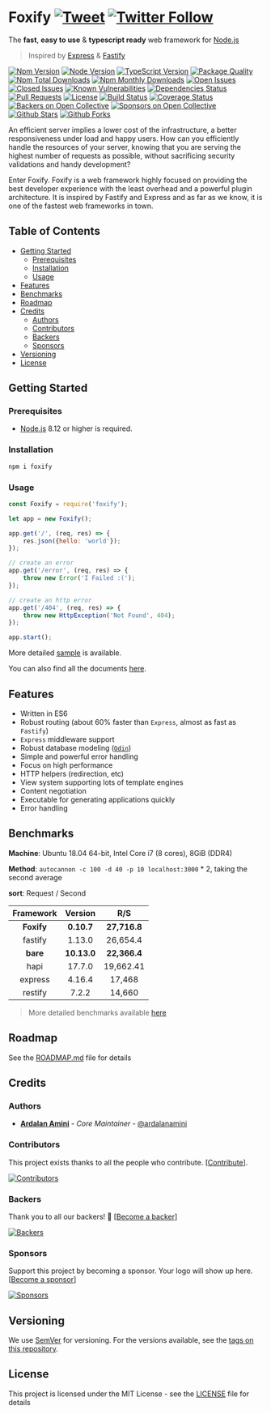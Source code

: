 # Foxify [![Tweet](https://img.shields.io/twitter/url/http/shields.io.svg?style=social)](https://twitter.com/intent/tweet?text=Foxify,%20The%20fast,%20easy%20to%20use%20%26%20typescript%20ready%20web%20framework%20for%20Node.js&url=https://github.com/foxifyjs/foxify&via=foxifyjs&hashtags=foxify,nodejs,web,api,framework,typescript,developers,fast) [![Twitter Follow](https://img.shields.io/twitter/follow/foxifyjs.svg?style=social&label=Follow)](https://twitter.com/foxifyjs) <!-- omit in toc -->

The **fast**, **easy to use** & **typescript ready** web framework for [Node.js](https://nodejs.org)

> Inspired by [Express](https://expressjs.com) & [Fastify](https://www.fastify.io/)

[![Npm Version](https://img.shields.io/npm/v/foxify.svg)](https://www.npmjs.com/package/foxify)
[![Node Version](https://img.shields.io/node/v/foxify.svg)](https://nodejs.org)
[![TypeScript Version](https://img.shields.io/npm/types/foxify.svg)](https://www.typescriptlang.org)
[![Package Quality](https://npm.packagequality.com/shield/foxify.svg)](https://packagequality.com/#?package=foxify)
[![Npm Total Downloads](https://img.shields.io/npm/dt/foxify.svg)](https://www.npmjs.com/package/foxify)
[![Npm Monthly Downloads](https://img.shields.io/npm/dm/foxify.svg)](https://www.npmjs.com/package/foxify)
[![Open Issues](https://img.shields.io/github/issues-raw/foxifyjs/foxify.svg)](https://github.com/foxifyjs/foxify/issues?q=is%3Aopen+is%3Aissue)
[![Closed Issues](https://img.shields.io/github/issues-closed-raw/foxifyjs/foxify.svg)](https://github.com/foxifyjs/foxify/issues?q=is%3Aissue+is%3Aclosed)
[![Known Vulnerabilities](https://snyk.io/test/github/foxifyjs/foxify/badge.svg?targetFile=package.json)](https://snyk.io/test/github/foxifyjs/foxify?targetFile=package.json)
[![Dependencies Status](https://david-dm.org/foxifyjs/foxify.svg)](https://david-dm.org/foxifyjs/foxify)
[![Pull Requests](https://img.shields.io/badge/PRs-Welcome-brightgreen.svg)](https://github.com/foxifyjs/foxify/pulls)
[![License](https://img.shields.io/github/license/foxifyjs/foxify.svg)](https://github.com/foxifyjs/foxify/blob/main/LICENSE)
[![Build Status](https://github.com/foxifyjs/foxify/workflows/Test/badge.svg)](https://github.com/foxifyjs/foxify/actions)
[![Coverage Status](https://codecov.io/gh/foxifyjs/foxify/branch/main/graph/badge.svg)](https://codecov.io/gh/foxifyjs/foxify)
[![Backers on Open Collective](https://opencollective.com/foxify/backers/badge.svg)](#backers)
[![Sponsors on Open Collective](https://opencollective.com/foxify/sponsors/badge.svg)](#sponsors)
[![Github Stars](https://img.shields.io/github/stars/foxifyjs/foxify.svg?style=social&label=Stars)](https://github.com/foxifyjs/foxify)
[![Github Forks](https://img.shields.io/github/forks/foxifyjs/foxify.svg?style=social&label=Fork)](https://github.com/foxifyjs/foxify)

An efficient server implies a lower cost of the infrastructure, a better responsiveness under load and happy users. How can you efficiently handle the resources of your server, knowing that you are serving the highest number of requests as possible, without sacrificing security validations and handy development?

Enter Foxify. Foxify is a web framework highly focused on providing the best developer experience with the least overhead and a powerful plugin architecture. It is inspired by Fastify and Express and as far as we know, it is one of the fastest web frameworks in town.

## Table of Contents <!-- omit in toc -->

- [Getting Started](#getting-started)
  - [Prerequisites](#prerequisites)
  - [Installation](#installation)
  - [Usage](#usage)
- [Features](#features)
- [Benchmarks](#benchmarks)
- [Roadmap](#roadmap)
- [Credits](#credits)
  - [Authors](#authors)
  - [Contributors](#contributors)
  - [Backers](#backers)
  - [Sponsors](#sponsors)
- [Versioning](#versioning)
- [License](#license)

## Getting Started

### Prerequisites

- [Node.js](https://nodejs.org/en/download) 8.12 or higher is required.

### Installation

```bash
npm i foxify
```

### Usage

```javascript
const Foxify = require('foxify');

let app = new Foxify();

app.get('/', (req, res) => {
    res.json({hello: 'world'});
});

// create an error
app.get('/error', (req, res) => {
    throw new Error('I Failed :(');
});

// create an http error
app.get('/404', (req, res) => {
    throw new HttpException('Not Found', 404);
});

app.start();
```

More detailed [sample](https://github.com/foxifyjs/foxify/tree/main/demo) is available.

You can also find all the documents [here](https://foxify.js.org).

## Features

- Written in ES6
- Robust routing (about 60% faster than `Express`, almost as fast as `Fastify`)
- `Express` middleware support
- Robust database modeling ([`Odin`](https://github.com/foxifyjs/odin))
- Simple and powerful error handling
- Focus on high performance
- HTTP helpers (redirection, etc)
- View system supporting lots of template engines
- Content negotiation
- Executable for generating applications quickly
- Error handling

## Benchmarks

**Machine**: Ubuntu 18.04 64-bit, Intel Core i7 (8 cores), 8GiB (DDR4)

**Method**: `autocannon -c 100 -d 40 -p 10 localhost:3000` * 2, taking the second average

**sort**: Request / Second

| Framework  | Version     | R/S          |
| :--------: | :---------: | :----------: |
| **Foxify** | **0.10.7**  | **27,716.8** |
| fastify    | 1.13.0      | 26,654.4     |
| **bare**   | **10.13.0** | **22,366.4** |
| hapi       | 17.7.0      | 19,662.41    |
| express    | 4.16.4      | 17,468       |
| restify    | 7.2.2       | 14,660       |

> More detailed benchmarks available [here](https://github.com/foxifyjs/benchmarks)

## Roadmap

See the [ROADMAP.md](ROADMAP.md) file for details

## Credits

### Authors

- [**Ardalan Amini**](https://ardalanamini.com) - *Core Maintainer* - [@ardalanamini](https://github.com/ardalanamini)

### Contributors

This project exists thanks to all the people who contribute. [[Contribute](CONTRIBUTING.md)].

[![Contributors](https://opencollective.com/foxify/contributors.svg?width=890)](graphs/contributors)

### Backers

Thank you to all our backers! 🙏 [[Become a backer](https://opencollective.com/foxify#backer)]

[![Backers](https://opencollective.com/foxify/backers.svg?width=890)](https://opencollective.com/foxify#backers)

### Sponsors

Support this project by becoming a sponsor. Your logo will show up here. [[Become a sponsor](https://opencollective.com/foxify#sponsor)]

[![Sponsors](https://opencollective.com/foxify/sponsors.svg?width=890)](https://opencollective.com/foxify#sponsors)

## Versioning

We use [SemVer](http://semver.org) for versioning. For the versions available, see the [tags on this repository](https://github.com/foxifyjs/foxify/tags).

## License

This project is licensed under the MIT License - see the [LICENSE](LICENSE) file for details
